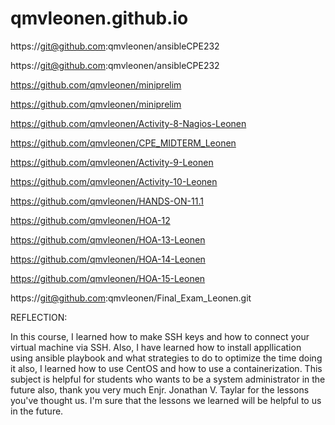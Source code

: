 # qmvleonen.github.io

https://git@github.com:qmvleonen/ansibleCPE232

https://git@github.com:qmvleonen/ansibleCPE232

https://github.com/qmvleonen/miniprelim

https://github.com/qmvleonen/miniprelim

https://github.com/qmvleonen/Activity-8-Nagios-Leonen

https://github.com/qmvleonen/CPE_MIDTERM_Leonen

https://github.com/qmvleonen/Activity-9-Leonen

https://github.com/qmvleonen/Activity-10-Leonen

https://github.com/qmvleonen/HANDS-ON-11.1

https://github.com/qmvleonen/HOA-12

https://github.com/qmvleonen/HOA-13-Leonen

https://github.com/qmvleonen/HOA-14-Leonen

https://github.com/qmvleonen/HOA-15-Leonen

https://git@github.com:qmvleonen/Final_Exam_Leonen.git

REFLECTION:

In this course, I learned how to make SSH keys and how to connect your virtual machine via SSH. Also, I have learned how to install appllication using ansible playbook and what strategies to do to optimize the time doing it also, I learned how to use CentOS and how to use a containerization. This subject is helpful for students who wants to be a system administrator in the future also, thank you very much Enjr. Jonathan V. Taylar for the lessons you've thought us. I'm sure that the lessons we learned will be helpful to us in the future. 
